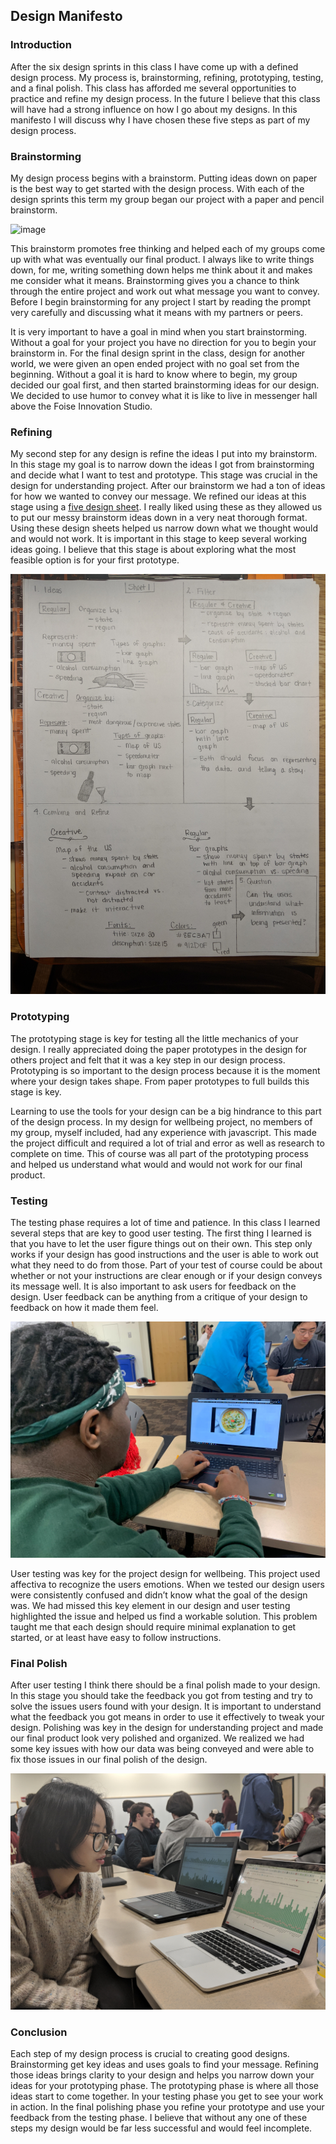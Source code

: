 ## Design Manifesto
### Introduction
After the six design sprints in this class I have come up with a defined design process.  My process is, brainstorming, refining, prototyping, testing, and a final polish.  This class has afforded me several opportunities to practice and refine my design process.  In the future I believe that this class will have had a strong influence on how I go about my designs.  In this manifesto I will discuss why I have chosen these five steps as part of my design process.  

### Brainstorming

My design process begins with a brainstorm.  Putting ideas down on paper is the best way to get started with the design process.  With each of the design sprints this term my group began our project with a paper and pencil brainstorm.

![image](https://github.com/elizabethkirschner/CS3041DesignManifesto/blob/master/Image%20from%20iOS.jpg)

This brainstorm promotes free thinking and helped each of my groups come up with what was eventually our final product.  I always like to write things down, for me, writing something down helps me think about it and makes me consider what it means.   Brainstorming gives you a chance to think through the entire project and work out what message you want to convey.  Before I begin brainstorming for any project I start by reading the prompt very carefully and discussing what it means with my partners or peers.  

It is very important to have a goal in mind when you start brainstorming.  Without a goal for your project you have no direction for you to begin your brainstorm in.  For the final design sprint in the class, design for another world, we were given an open ended project with no goal set from the beginning.  Without a goal it is hard to know where to begin, my group decided our goal first, and then started brainstorming ideas for our design.  We decided to use humor to convey what it is like to live in messenger hall above the Foise Innovation Studio.  

### Refining
My second step for any design is refine the ideas I put into my brainstorm.  In this stage my goal is to narrow down the ideas I got from brainstorming and decide what I want to test and prototype.  This stage was crucial in the design for understanding project.  After our brainstorm we had a ton of ideas for how we wanted to convey our message.  We refined our ideas at this stage using a [five design sheet](http://fds.design/).  I really liked using these as they allowed us to put our messy brainstorm ideas down in a very neat thorough format.  Using these design sheets helped us narrow down what we thought would and would not work.   It is important in this stage to keep several working ideas going.  I believe that this stage is about exploring what the most feasible option is for your first prototype. 

![image](https://raw.githubusercontent.com/elizabethkirschner/CS3041DesignManifesto/master/IMG_20181116_232730.jpg)

### Prototyping

The prototyping stage is key for testing all the little mechanics of your design.  I really appreciated doing the paper prototypes in the design for others project and felt that it was a key step in our design process.  Prototyping is so important to the design process because it is the moment where your design takes shape.  From paper prototypes to full builds this stage is key.

Learning to use the tools for your design can be a big hindrance to this part of the design process.  In my design for wellbeing project, no members of my group, myself included, had any experience with javascript.  This made the project difficult and required a lot of trial and error as well as research to complete on time.  This of course was all part of the prototyping process and helped us understand what would and would not work for our final product.
	
### Testing
The testing phase requires a lot of time and patience.  In this class I learned several steps that are key to good user testing.  The first thing I learned is that you have to let the user figure things out on their own.  This step only works if your design has good instructions and the user is able to work out what they need to do from those.  Part of your test of course could be about whether or not your instructions are clear enough or if your design conveys its message well.  It is also important to ask users for feedback on the design.  User feedback can be anything from a critique of your design to feedback on how it made them feel. 

![image](https://raw.githubusercontent.com/elizabethkirschner/CS3041DesignManifesto/master/Image%20from%20iOS%20(2).jpg)

User testing was key for the project design for wellbeing.  This project used affectiva to recognize the users emotions.  When we tested our design users were consistently confused and didn’t know what the goal of the design was.  We had missed this key element in our design and user testing highlighted the issue and helped us find a workable solution.  This problem taught me that each design should require minimal explanation to get started, or at least have easy to follow instructions.

### Final Polish
After user testing I think there should be a final polish made to your design.  In this stage you should take the feedback you got from testing and try to solve the issues users found with your design.  It is important to understand what the feedback you got means in order to use it effectively to tweak your design.  Polishing was key in the design for understanding project and made our final product look very polished and organized. We realized we had some key issues with how our data was being conveyed and were able to fix those issues in our final polish of the design.

![image](https://raw.githubusercontent.com/elizabethkirschner/CS3041DesignManifesto/master/IMG_20181113_185818.jpg)

### Conclusion
Each step of my design process is crucial to creating good designs.  Brainstorming get key ideas and uses goals to find your message.  Refining those ideas brings clarity to your design and helps you narrow down your ideas for your prototyping phase.  The prototyping phase is where all those ideas start to come together.  In your testing phase you get to see your work in action.  In the final polishing phase you refine your prototype and use your feedback from the testing phase.  I believe that without any one of these steps my design would be far less successful and would feel incomplete.  
